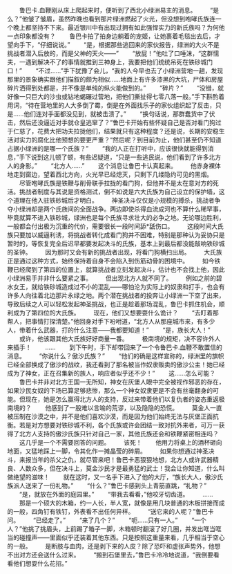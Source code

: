 　　鲁巴卡.血鞭刚从床上爬起来时，便听到了西北小绿洲易主的消息。
　　“是么？”他皱了皱眉，虽然昨晚也看到那片绿洲燃起了火光，但没想到咆哮氏族连一个晚上都坚持不下来。最近银川中有出现过拥有如此强悍实力的新氏族吗？为何他一点印象都没有？
　　鲁巴卡拍了拍身边躺着的宠姬，让她裹着毛毯出去后，才望向手下，“仔细说说。”
　　“是，根据那些逃回来的家伙报告，绿洲的大火不是挑战者潜入后放的，而是父神的天火——”
　　“放屁！”他吐了口唾沫，“这群懦夫，一遇到解决不了的事情就推到三神身上，我要把他们统统吊死在铁砂城门口！”
　　“不过……”手下犹豫了会儿，“我的人今早也去了小绿洲营地一趟，发现那里的景象确实跟他们描叙的颇为相似……地面上有许多漆黑的大坑，尸体和房屋碎片洒得到处都是，并不像是单纯的纵火能做到的。”
　　“碎片？”
　　“没错，就好像一只巨大的沙虫或钻地蝎碾过营地，把他们撕扯得七零八落一般。”手下斟酌着用词，“待在营地里的人大多倒了霉，倒是在外面找乐子的家伙组织起了反击，只是……他们连对手面都没见到，就被击溃了。”
　　“换句话说，那群蠢货中了伏击，然后还没逼近对手就仓皇逃窜了？”鲁巴卡开始有些怀疑自己是否对看门狗过于仁慈了，花费大把功夫拉拢他们，结果就只有这种程度？还是说，长期的安稳生活对实力的腐化比他预想的要更严重？“然后呢？到目前为止，他们甚至仍不知道占据小绿洲的是哪一个氏族？”
　　“我的人正在打听中，应该很快就能得到消息，”手下说到这儿顿了顿，有些迟疑道，“只是一些逃民说，他们看到了许多北方人的身影。”
　　“北方人……”
　　这个消息让鲁巴卡认真起来。
　　他赤身裸体地走到窗边，望着西北方向，火光早已经熄灭，只剩下几缕隐约可见的黑烟。
　　尽管咆哮氏族是铁鞭与削骨联手拉拢的看门狗，但他并不是太在意对方的死活。挑战者制度与其说是资格测试，倒不如说是六大氏族为自己设立的保护墙，这个道理在他入驻铁砂城后才明白。
　　神圣决斗仅仅是小规模的搏杀，挑战者争夺小绿洲却是两个氏族间的全面战争。两边即使杀得血流成河也不算什么稀罕事，毕竟就算不进入铁砂城，绿洲也是每个氏族寻求壮大的必争之地。无论哪边胜利，一般都会付出极为沉重的代价，需要很长一段时间舔*舐伤口。
　　这段时间大氏族只要加以威逼利诱，将挑战者转化成看门狗并不困难，特别是那种认为妥协只是暂时的，等恢复完全后迟早都要发起决斗的氏族，基本上到最后都没能敲响铁砂城的圣钟。
　　因为那时又会有新的挑战者出现，将看门狗横扫出局。
　　大氏族正是通过这种方式，始终保持着自身不会陷入到伤筋动骨的困境中。
　　如今铁鞭已经爬到了第四的位置上，就算挑战者立刻发起决斗，估计也不会找上他，因此小绿洲易手并非什么要紧之事。
　　但出现北方人就不同了。
　　例如之前的碧水女王，就给铁砂城造成过不小的混乱——哪怕沦为实际上的奴隶和打手，也会有许多人向往着北边那片永绿之地。两个潜在挑战者的投奔让小绿洲一下空了出来，导致后续之人可以轻松发起神圣挑战，也正是趁着那场混乱，鲁巴卡抓住机会，顺利成为了第四位的大氏族。
　　现在，他们又想要耍什么诡计？
　　“去盯着那帮人，把事情打探清楚。”他回身对手下吩咐道，“北方人从那座城市来，有多少人，带着什么武器，打的什么注意——我都要知道！”
　　“是，族长大人！”
　　或许，他该跟其他大氏族好好商量一番。
　　极南境的规矩，决不容许外人来插手！
　　……
　　到下午时，手下却带回来了一个令鲁巴卡.血鞭不敢置信的消息。
　　“你说什么？傲沙氏族？”
　　“他们的确是这样宣称的，绿洲里的旗帜已经全部换成了傲沙的战纹，我还看到了那名被当作奴隶贩卖的傲沙公主！她已经成为了神女，正在召集新的族人，响应者似乎还不少！”
　　这……怎么可能？
　　鲁巴卡并非对北方王国一无所知，神女在灰堡人眼中完全被视作邪恶的存在，如果沙民女奴的下场已算足够悲惨，那么一个神女奴隶更是不会有丝毫翻身的可能。但现在，她是怎么赢得北方人的支持，反过来带着他们以复仇者的姿态重返极南境的？
　　他感到了一股难以言喻的荒谬，以及隐隐的恐慌。
　　莫金人一直被压制在沙漠之中，并不是他们喜欢沙漠，而是因为他们始终无法与灰堡正面抗衡。若是对方想要对铁砂城不利，各个氏族或许会团结一致对抗外来者，可万一获得了北方人支持的傲沙氏族只针对自己一家，其他氏族还会和铁鞭紧密相连吗？
　　这几乎是一个不需要回答的问题。
　　该死！
　　他用力将桌上的酒杯砸向地面，又猛地踩上一脚，令其化作一摊晶莹的碎屑。
　　如果你想通过神圣决斗，来报当年的杀父之仇，就尽管来吧！鲁巴卡恶狠狠地想，北方人或许武器精良、人数众多，但在决斗上，莫金沙民才是最勇猛的武士！我会让你知道，什么叫做绝望的滋味！
　　就在这时，又一名手下进入了他的大厅，“族长大人，傲沙氏族派人送来了一份礼物。”
　　“什么？”鲁巴卡感到头上青筋直跳，“礼物？”
　　“是，就放在外面的庭园里。”
　　“带我去看看，”他咬牙切齿道。
　　……
　　那是一个硕大的木箱，约一人长，半人宽，就像是用几块普通的木板拼接而成的一般，四角钉有铁钉，外表看不出任何异样。
　　“送它来的人呢？”鲁巴卡问。
　　“已经走了。”
　　“来了几个？”
　　“呃……只有一人。”
　　“一个人？”他挑了挑眉头，上前踢了箱子一脚，木箱顿时翻滚了好几圈，并发出哐当哐当的碰撞声——里面似乎还装着其他东西。只是按照这重量来看，几乎相当于空心的一般。
　　是断肢与血肉，还是剥下来的人皮？除了恐吓和虚张声势外，他想不出对方还会送什么过来。
　　“搬到石堡里去，”鲁巴卡冷冷地说道，“我倒要看看他们想耍什么花招。”